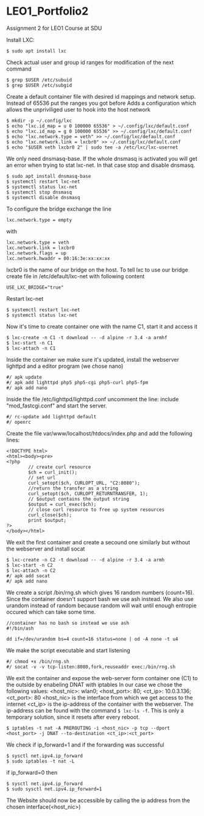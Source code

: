 # LEO1_Portfolio2
Assignment 2 for LEO1 Course at SDU

Install LXC:
```
$ sudo apt install lxc
```

Check actual user and group id ranges for modification of the next command
```
$ grep $USER /etc/subuid
$ grep $USER /etc/subgid
```

Create a default container file with desired id mappings and network setup.
Instead of 65536 put the ranges you got before
Adds a configuration which allows the unpriviliged user to hook into the host network
```
$ mkdir -p ~/.config/lxc
$ echo "lxc.id_map = u 0 100000 65536" > ~/.config/lxc/default.conf
$ echo "lxc.id_map = g 0 100000 65536" >> ~/.config/lxc/default.conf
$ echo "lxc.network.type = veth" >> ~/.config/lxc/default.conf
$ echo "lxc.network.link = lxcbr0" >> ~/.config/lxc/default.conf
$ echo "$USER veth lxcbr0 2" | sudo tee -a /etc/lxc/lxc-usernet
```

We only need dnsmasq-base. If the whole dnsmasq is activated you will get an error when trying to stat lxc-net. In that case stop and disable dnsmasq.
```
$ sudo apt install dnsmasq-base
$ systemctl restart lxc-net
$ systemctl status lxc-net
$ systemctl stop dnsmasq
$ systemctl disable dnsmasq
```

To configure the bridge exchange the line
```
lxc.network.type = empty
```
with
```
lxc.network.type = veth
lxc.network.link = lxcbr0
lxc.network.flags = up
lxc.network.hwaddr = 00:16:3e:xx:xx:xx
```
lxcbr0 is the name of our bridge on the host. To tell lxc to use our bridge create file in /etc/default/lxc-net with following content
```
USE_LXC_BRIDGE="true"
```
Restart lxc-net
```
$ systemctl restart lxc-net
$ systemctl status lxc-net
```

Now it's time to create container one with the name C1, start it and access it
```
$ lxc-create -n C1 -t download -- -d alpine -r 3.4 -a armhf
$ lxc-start -n C1
$ lxc-attach -n C1
```

Inside the container we make sure it's updated, install the webserver lighttpd and a editor program (we chose nano)
```
#/ apk update
#/ apk add lighttpd php5 php5-cgi php5-curl php5-fpm
#/ apk add nano
```
Inside the file /etc/lighttpd/lighttpd.conf uncomment the line: include "mod_fastcgi.conf" and start the server. 
```
#/ rc-update add lighttpd default
#/ openrc
```

Create the file var/www/localhost/htdocs/index.php and add the following lines:
```
<!DOCTYPE html>
<html><body><pre>
<?php 
        // create curl resource 
        $ch = curl_init(); 
        // set url 
        curl_setopt($ch, CURLOPT_URL, "C2:8080"); 
        //return the transfer as a string 
        curl_setopt($ch, CURLOPT_RETURNTRANSFER, 1); 
        // $output contains the output string 
        $output = curl_exec($ch); 
        // close curl resource to free up system resources
        curl_close($ch);
        print $output;
?>
</body></html>
```

We exit the first container and create a secound one similarly but without the webserver and install socat
```
$ lxc-create -n C2 -t download -- -d alpine -r 3.4 -a armh
$ lxc-start -n C2
$ lxc-attach -n C2
#/ apk add socat
#/ apk add nano
```

We create a script /bin/rng.sh which gives 16 random numbers (count=16). Since the container doesn't support bash we use ash instead. We also use urandom instead of random because random will wait until enough entropie occured which can take some time.
```
//container has no bash so instead we use ash
#!/bin/ash

dd if=/dev/urandom bs=4 count=16 status=none | od -A none -t u4
```
We make the script executable and start listening
```
#/ chmod +x /bin/rng.sh
#/ socat -v -v tcp-listen:8080,fork,reuseaddr exec:/bin/rng.sh
```

We exit the container and expose the web-server form container one (C1) to the outside by enabeling DNAT with iptables
In our case we chose the following values: <host_nic>: wlan0; <host_port>: 80; <ct_ip>: 10.0.3.136; <ct_port>: 80
<host_nic> is the interface from which we get access to the internet
<ct_ip> is the ip-address of the container with the webserver. The ip-address can be found with the command `$ lxc-ls -f`.
This is only a temporary solution, since it resets after every reboot.
```
$ iptables -t nat -A PREROUTING -i <host_nic> -p tcp --dport <host_port> -j DNAT --to-destination <ct_ip>:<ct_port>
```

We check if ip_forward=1 and if the forwarding was successful
```
$ sysctl net.ipv4.ip_forward
$ sudo iptables -t nat -L
```

if ip_forward=0 then
```
$ sysctl net.ipv4.ip_forward
$ sudo sysctl net.ipv4.ip_forward=1
```


The Website should now be accessible by calling the ip address from the chosen interface(<host_nic>)
